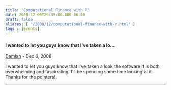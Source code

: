 ```yaml
---
title: 'Computational Finance with R'
date: 2008-12-05T20:39:00.000-06:00
draft: false
aliases: [ "/2008/12/computational-finance-with-r.html" ]
tags : [Events]
---
```


#### I wanted to let you guys know that I've taken a lo...
[Damian](https://www.blogger.com/profile/16016686632386396090 "noreply@blogger.com") - <time datetime="2008-12-20T07:23:00.000-06:00">Dec 6, 2008</time>

I wanted to let you guys know that I've taken a look the software it is both overwhelming and fascinating. I'll be spending some time looking at it. Thanks for the pointers!
<hr />
